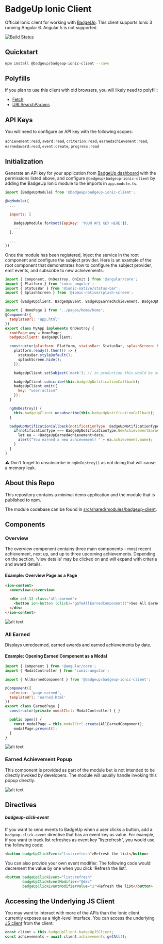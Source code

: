 # BadgeUp Ionic Client
Official Ionic client for working with [BadgeUp](https://www.badgeup.io/). This client supports Ionic 3 running Angular 6. Angular 5 is not supported.

[![Build Status](https://travis-ci.org/BadgeUp/badgeup-ionic-client.svg?branch=master)](https://travis-ci.org/BadgeUp/badgeup-ionic-client)

## Quickstart

```sh
npm install @badgeup/badgeup-ionic-client --save
```

## Polyfills
If you plan to use this client with old browsers, you will likely need to polyfill:
* [Fetch](https://developer.mozilla.org/en-US/docs/Web/API/Fetch_API)
* [URLSearchParams](https://developer.mozilla.org/en-US/docs/Web/API/URLSearchParams)

## API Keys
You will need to configure an API key with the following scopes:

`achievement:read`, `award:read`, `criterion:read`, `earnedachievement:read`, `earnedaward:read`, `event:create`, `progress:read`

## Initialization
Generate an API key for your application from [BadgeUp dashboard](https://dashboard.badgeup.io/) with the permissions listed above, and configure `@badgeup\badgeup-ionic-client` by adding the BadgeUp Ionic module to the imports in `app.module.ts`.

```js
import {BadgeUpModule} from '@badgeup/badgeup-ionic-client';

@NgModule({
  ...

  imports: [
    ...
    BadgeUpModule.forRoot({apiKey: 'YOUR API KEY HERE'}),
    ...
  ],

  ...
})
```

Once the module has been registered, inject the service in the root component and configure the subject provider.
Here is an example of the root component that demonstrates how to configure the subject provider, emit events, and subscribe to new achievements:

```js
import { Component, OnDestroy, OnInit } from '@angular/core';
import { Platform } from 'ionic-angular';
import { StatusBar } from '@ionic-native/status-bar';
import { SplashScreen } from '@ionic-native/splash-screen';

import {BadgeUpClient, BadgeUpEvent, BadgeUpEarnedAchievement, BadgeUpNotificationType} from '@badgeup/badgeup-ionic-client';

import { HomePage } from '../pages/home/home';
@Component({
  templateUrl: 'app.html'
})
export class MyApp implements OnDestroy {
  rootPage:any = HomePage;
  badgeUpClient: BadgeUpClient;

  constructor(platform: Platform, statusBar: StatusBar, splashScreen: SplashScreen, badgeUpClient: BadgeUpClient) {
    platform.ready().then(() => {
      statusBar.styleDefault();
      splashScreen.hide();
    });

    badgeUpClient.setSubject('mark'); // in production this would be some sort of ID or UUID

    badgeUpClient.subscribe(this.badgeUpNotificationCallback);
    badgeUpClient.emit({
      key: "user:action"
    });
  }

  ngOnDestroy() {
    this.badgeUpClient.unsubscribe(this.badgeUpNotificationCallback);
  }

  badgeUpNotificationCallback(notificationType: BadgeUpNotificationType, data: any) {
    if(notificationType === BadgeUpNotificationType.NewAchievementEarned) {
      let ea = <BadgeUpEarnedAchievement>data;
      alert("You earned a new achievement! " + ea.achievement.name);
    }
  }
}
```

:warning: Don't forget to unsubscribe in `ngOnDestroy()` as not doing that will cause a memory leak.

## About this Repo
This repository contains a minimal demo application and the module that is published to npm.

The module codebase can be found in [src/shared/modules/badgeup-client](src/shared/modules/badgeup-client).

## Components

### Overview
The overview component contains three main components - most recent achievement, next up, and up to three upcoming achievements. Depending on the section, 'view details' may be clicked on and will expand with criteria and award details.

#### Example: Overview Page as a Page

```html
<ion-content>
  <overview></overview>

  <div col-12 class="all-earned">
    <button ion-button (click)="goToAllEarnedComponent()">See All Earned</button>
  </div>
</ion-content>
```

![alt text](readme-images/overview.png "Overview")

### All Earned
Displays unredeemed, earned awards and earned achievements by date.

#### Example: Opening Earned Component as a Modal

```js
import { Component } from '@angular/core';
import { ModalController } from 'ionic-angular';

import { AllEarnedComponent } from '@badgeup/badgeup-ionic-client';

@Component({
  selector: 'page-earned',
  templateUrl: 'earned.html'
})
export class EarnedPage {
  constructor(private modalCtrl: ModalController) { }

  public open() {
    const modalPage = this.modalCtrl.create(AllEarnedComponent);
    modalPage.present();
  }
}
```

![alt text](readme-images/all-earned.png "All Earned")

### Earned Achievement Popup
This component is provided as part of the module but is not intended to be directly invoked by developers. The module will usually handle invoking this popup directly.

![alt text](readme-images/achievement-earned.png "Achievement Earned Popup")

## Directives

##### badgeup-click-event
If you want to send events to BadgeUp when a user clicks a button, add a `badgeup-click-event` directive that has an event key as value.
For example, if you want to track list refreshes as event key "list:refresh", you would use the following code:

```html
<button badgeUpClickEvent="list:refresh">Refresh the list</button>
```

You can also provide your own event modifier. The following code would decrement the value by one when you click 'Refresh the list'.
```html
<button badgeUpClickEvent="list:refresh"
        badgeUpClickEventModifier="@dec"
        badgeUpClickEventModifierValue="1">Refresh the list</button>
```

## Accessing the Underlying JS Client

You may want to interact with more of the APIs than the Ionic client currently exposes as a high-level interface.
You can access the underlying [JS client](https://github.com/badgeup/badgeup-browser-client) from the client:

```ts
const client = this.badgeUpClient.badgeUpJSClient;
const achievements = await client.achievements.getAll();
```
